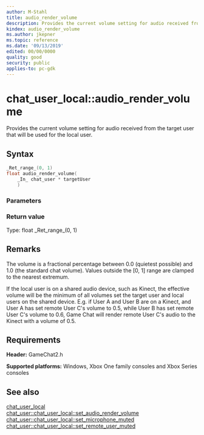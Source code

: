 ```yaml
---
author: M-Stahl
title: audio_render_volume
description: Provides the current volume setting for audio received from the target user that will be used for the local user.
kindex: audio_render_volume
ms.author: jkepner
ms.topic: reference
ms.date: '09/13/2019'
edited: 00/00/0000
quality: good
security: public
applies-to: pc-gdk
---
```


# chat_user_local::audio_render_volume  

Provides the current volume setting for audio received from the target user that will be used for the local user.  

## Syntax  
  
```cpp
_Ret_range_(0, 1)
float audio_render_volume(
    _In_ chat_user * targetUser
    )
```  
  
### Parameters  
  
  
### Return value  
Type: float \_Ret_range_(0, 1)
  
  
## Remarks  
  
The volume is a fractional percentage between 0.0 (quietest possible) and 1.0 (the standard chat volume). Values outside the [0, 1] range are clamped to the nearest extremum.

If the local user is on a shared audio device, such as Kinect, the effective volume will be the minimum of all volumes set the target user and local users on the shared device. E.g. if User A and User B are on a Kinect, and User A has set remote User C's volume to 0.5, while User B has set remote User C's volume to 0.6, Game Chat will render remote User C's audio to the Kinect with a volume of 0.5.
  
## Requirements  
  
**Header:** GameChat2.h
  
**Supported platforms:** Windows, Xbox One family consoles and Xbox Series consoles  
  
## See also  
[chat_user_local](../chat_user_local.md)  
[chat_user::chat_user_local::set_audio_render_volume](chat_user_local_set_audio_render_volume.md)  
[chat_user::chat_user_local::set_microphone_muted](chat_user_local_set_microphone_muted.md)  
[chat_user::chat_user_local::set_remote_user_muted](chat_user_local_set_remote_user_muted.md)
  
  